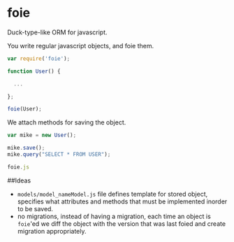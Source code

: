 foie
====

Duck-type-like ORM for javascript.

You write regular javascript objects, and foie them.

```js
var require('foie');

function User() {

  ...

};

foie(User);
```
We attach methods for saving the object.

```js
var mike = new User();

mike.save();
mike.query("SELECT * FROM USER");
```

```js
foie.js

```

##Ideas
* `models/model_nameModel.js` file defines template for stored object, specifies what attributes and methods that must be implemented inorder to be saved.
* no migrations, instead of having a migration, each time an object is `foie`'ed we diff the object with the version that was last foied and create migration appropriately.

